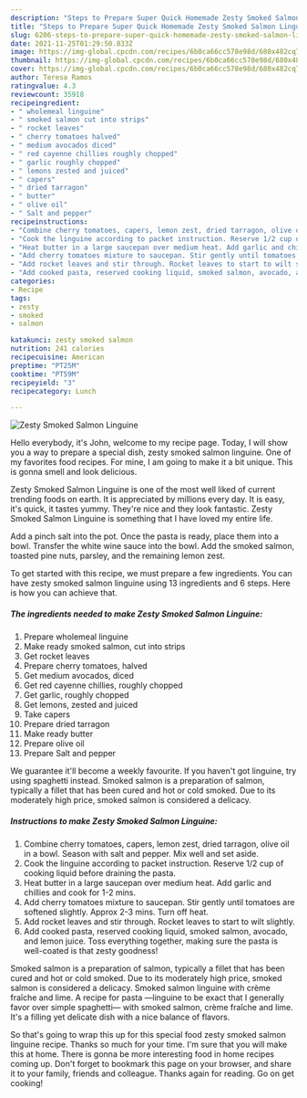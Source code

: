 ```yaml
---
description: "Steps to Prepare Super Quick Homemade Zesty Smoked Salmon Linguine"
title: "Steps to Prepare Super Quick Homemade Zesty Smoked Salmon Linguine"
slug: 6206-steps-to-prepare-super-quick-homemade-zesty-smoked-salmon-linguine
date: 2021-11-25T01:29:50.833Z
image: https://img-global.cpcdn.com/recipes/6b0ca66cc578e98d/680x482cq70/zesty-smoked-salmon-linguine-recipe-main-photo.jpg
thumbnail: https://img-global.cpcdn.com/recipes/6b0ca66cc578e98d/680x482cq70/zesty-smoked-salmon-linguine-recipe-main-photo.jpg
cover: https://img-global.cpcdn.com/recipes/6b0ca66cc578e98d/680x482cq70/zesty-smoked-salmon-linguine-recipe-main-photo.jpg
author: Teresa Ramos
ratingvalue: 4.3
reviewcount: 35918
recipeingredient:
- " wholemeal linguine"
- " smoked salmon cut into strips"
- " rocket leaves"
- " cherry tomatoes halved"
- " medium avocados diced"
- " red cayenne chillies roughly chopped"
- " garlic roughly chopped"
- " lemons zested and juiced"
- " capers"
- " dried tarragon"
- " butter"
- " olive oil"
- " Salt and pepper"
recipeinstructions:
- "Combine cherry tomatoes, capers, lemon zest, dried tarragon, olive oil in a bowl. Season with salt and pepper. Mix well and set aside."
- "Cook the linguine according to packet instruction. Reserve 1/2 cup of cooking liquid before draining the pasta."
- "Heat butter in a large saucepan over medium heat. Add garlic and chillies and cook for 1-2 mins."
- "Add cherry tomatoes mixture to saucepan. Stir gently until tomatoes are softened slightly. Approx 2-3 mins. Turn off heat."
- "Add rocket leaves and stir through. Rocket leaves to start to wilt slightly."
- "Add cooked pasta, reserved cooking liquid, smoked salmon, avocado, and lemon juice. Toss everything together, making sure the pasta is well-coated is that zesty goodness!"
categories:
- Recipe
tags:
- zesty
- smoked
- salmon

katakunci: zesty smoked salmon 
nutrition: 241 calories
recipecuisine: American
preptime: "PT25M"
cooktime: "PT59M"
recipeyield: "3"
recipecategory: Lunch

---
```



![Zesty Smoked Salmon Linguine](https://img-global.cpcdn.com/recipes/6b0ca66cc578e98d/680x482cq70/zesty-smoked-salmon-linguine-recipe-main-photo.jpg)

Hello everybody, it's John, welcome to my recipe page. Today, I will show you a way to prepare a special dish, zesty smoked salmon linguine. One of my favorites food recipes. For mine, I am going to make it a bit unique. This is gonna smell and look delicious.

Zesty Smoked Salmon Linguine is one of the most well liked of current trending foods on earth. It is appreciated by millions every day. It is easy, it's quick, it tastes yummy. They're nice and they look fantastic. Zesty Smoked Salmon Linguine is something that I have loved my entire life.

Add a pinch salt into the pot. Once the pasta is ready, place them into a bowl. Transfer the white wine sauce into the bowl. Add the smoked salmon, toasted pine nuts, parsley, and the remaining lemon zest.


To get started with this recipe, we must prepare a few ingredients. You can have zesty smoked salmon linguine using 13 ingredients and 6 steps. Here is how you can achieve that.

<!--inarticleads1-->

##### The ingredients needed to make Zesty Smoked Salmon Linguine:

1. Prepare  wholemeal linguine
1. Make ready  smoked salmon, cut into strips
1. Get  rocket leaves
1. Prepare  cherry tomatoes, halved
1. Get  medium avocados, diced
1. Get  red cayenne chillies, roughly chopped
1. Get  garlic, roughly chopped
1. Get  lemons, zested and juiced
1. Take  capers
1. Prepare  dried tarragon
1. Make ready  butter
1. Prepare  olive oil
1. Prepare  Salt and pepper


We guarantee it&#39;ll become a weekly favourite. If you haven&#39;t got linguine, try using spaghetti instead. Smoked salmon is a preparation of salmon, typically a fillet that has been cured and hot or cold smoked. Due to its moderately high price, smoked salmon is considered a delicacy. 

<!--inarticleads2-->

##### Instructions to make Zesty Smoked Salmon Linguine:

1. Combine cherry tomatoes, capers, lemon zest, dried tarragon, olive oil in a bowl. Season with salt and pepper. Mix well and set aside.
1. Cook the linguine according to packet instruction. Reserve 1/2 cup of cooking liquid before draining the pasta.
1. Heat butter in a large saucepan over medium heat. Add garlic and chillies and cook for 1-2 mins.
1. Add cherry tomatoes mixture to saucepan. Stir gently until tomatoes are softened slightly. Approx 2-3 mins. Turn off heat.
1. Add rocket leaves and stir through. Rocket leaves to start to wilt slightly.
1. Add cooked pasta, reserved cooking liquid, smoked salmon, avocado, and lemon juice. Toss everything together, making sure the pasta is well-coated is that zesty goodness!


Smoked salmon is a preparation of salmon, typically a fillet that has been cured and hot or cold smoked. Due to its moderately high price, smoked salmon is considered a delicacy. Smoked salmon linguine with crème fraîche and lime. A recipe for pasta —linguine to be exact that I generally favor over simple spaghetti— with smoked salmon, crème fraîche and lime. It&#39;s a filling yet delicate dish with a nice balance of flavors. 

So that's going to wrap this up for this special food zesty smoked salmon linguine recipe. Thanks so much for your time. I'm sure that you will make this at home. There is gonna be more interesting food in home recipes coming up. Don't forget to bookmark this page on your browser, and share it to your family, friends and colleague. Thanks again for reading. Go on get cooking!
